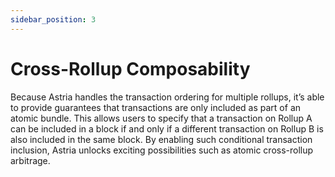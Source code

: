 ```yaml
---
sidebar_position: 3
---
```


# Cross-Rollup Composability

Because Astria handles the transaction ordering for multiple rollups, it’s able to provide guarantees that transactions are only included as part of an atomic bundle. This allows users to specify that a transaction on Rollup A can be included in a block if and only if a different transaction on Rollup B is also included in the same block. By enabling such conditional transaction inclusion, Astria unlocks exciting possibilities such as atomic cross-rollup arbitrage.
